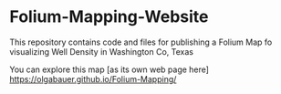 # Folium-Mapping-Website
This repository contains code and files for publishing a Folium Map fo visualizing Well Density in Washington Co, Texas

You can explore this map [as its own web page here] https://olgabauer.github.io/Folium-Mapping/
